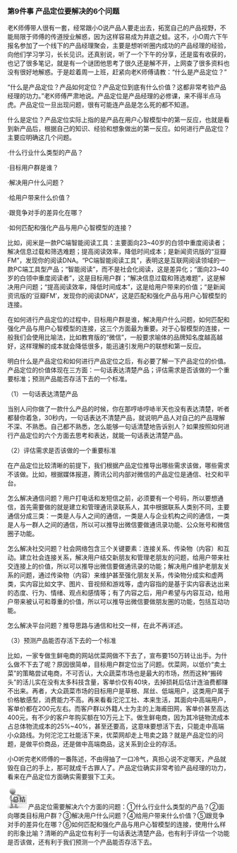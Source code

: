 ### 第9件事 产品定位要解决的6个问题

老K师傅带人很有一套，经常跟小O说产品人要走出去，拓宽自己的产品视野，不能局限于师傅的传道授业解惑，因为这样容易成为井底之蛙。这不，小O周六下午报名参加了一个线下的产品经理聚会，主要是想听听圈内成功的产品经理的经验，向他们学习学习，长长见识。还真别说，听了一个下午的分享，还是蛮有收获的，也记了很多笔记，就是有一个谜团他思考了很久还是解不开，上网查了很多资料也没有很好地解惑。于是趁着周一上班，赶紧向老K师傅请教：“什么是产品定位？”

“什么是产品定位？产品如何定位？产品定位到底有什么价值？这都非常考验产品经理的功力。”老K师傅严肃地说。产品定位是产品经理的必修课，来不得半点马虎。产品定位一旦出现问题，很有可能连产品是怎么死的都不知道。

什么是定位？产品定位实际上指的是产品在用户心智模型中的第一反应，也就是看到新产品后，根据自己的知识、经验和想象做出的第一反应。如何进行产品定位？主要应明确这几个问题。

·什么行业什么类型的产品？

·目标用户群是谁？

·解决用户什么问题？

·给用户带来什么价值？

·跟竞争对手的差异化在哪？

·如何匹配和强化产品与用户心智模型的连接？

比如，阅米是一款PC端智能阅读工具：主要面向23~40岁的白领中重度阅读者；解决信息过载和筛选难题；提高阅读效率，降低时间成本；是新闻资讯版的“豆瓣FM”，发现你的阅读DNA。“PC端智能阅读工具”，表明这是互联网阅读领域的一款PC端工具型产品；“智能阅读”，而不是社会化阅读，这是差异化；“面向23~40岁的白领中重度阅读者”，这是目标用户群；“解决信息过载和筛选难题”，这是解决用户问题；“提高阅读效率，降低时间成本”，这是给用户带来的价值；“是新闻资讯版的‘豆瓣FM’，发现你的阅读DNA”，这是匹配和强化产品与用户心智模型的连接。

在如何进行产品定位的过程中，目标用户群是谁，解决用户什么问题，如何匹配和强化产品与用户心智模型的连接，这三个方面最为重要。对于心智模型的连接，一般我们会使用比喻法，比如教育版的“微信”，一般要求喻体的品牌知名度越高越好，这样理解的成本就会降低很多，能迅速引发用户的联想和第一反应。

明白什么是产品定位和如何进行产品定位之后，有必要了解一下产品定位的价值。产品定位的价值体现在三方面：一句话表达清楚产品；评估需求是否该做的一个重要标准；预测产品能否存活下去的一个标准。

（1）一句话表达清楚产品

当别人问你做了一款什么产品的时候，你在那哼哧哼哧半天也没有表达清楚，听者都替你着急，30秒内，一句话表达不清楚产品，就说明产品人对自己的产品理解不深、不熟悉。自己都不熟悉，怎么能够一句话清楚地告诉别人？如果按照如何进行产品定位的六个方面去思考和表达，就能一句话表达清楚产品。

（2）评估需求是否该做的一个重要标准

在产品定位比较清晰的前提下，我们根据产品定位推导出哪些需求该做，哪些需求不该做。比如，根据媒体报道，腾讯公司内部对微信的产品定位是通信、社交和平台。

怎么解决通信问题？用户打电话和发短信之前，必须要有一个号码，所以要想通信，首先需要做的就是建立和管理通讯录联系人，其中根据联系人类别不同，主要通信分成三类：一类是人与人之间的通信，一类是人与企业机构之间的通信，一类是人与一群人之间的通信，所以可以推导出微信要做通讯录功能、公众账号和微信圈子功能。

怎么解决社交问题？社会网络包含三个关键要素：连接关系、传染物（内容）和互动。建立社会连接关系，解决用户结交新朋友和管理老朋友的问题，给用户带来社交连接上的价值，所以可以推导出微信要做通讯录的功能；解决用户维护老朋友关系的问题，通过传染物（内容）来维护甚至强化朋友关系，传染物分成实和虚两类，实内容比如文字、图片、音视频和游戏等，虚内容指的是基于实内容表达出来的态度、行为、情绪、观点和感情等；有了内容之后，用户希望与内容互动，给用户带来被认可和尊重的价值，所以可以推导出微信要做朋友圈的功能，包括互动功能。

怎么解决平台问题？推导思路与通信和社交一样，在此不再详述。

（3）预测产品能否存活下去的一个标准

比如，一家专做生鲜电商的网站优菜网做不下去了，宣布要150万转让出手。为什么做不下去了呢？原因很简单，目标用户群定位出了问题。优菜网，以低价“卖土菜”的策略尝试电商，不可否认，大众蔬菜市场也是最大的市场，然而这种“搬砖头”的活儿实在没有太多科技含量，客单价仅有40块，去掉损耗后估计连油费都赚不出来。再者，大众蔬菜市场的目标用户是草根、屌丝、低端用户，这类用户属于价格敏感型，消费能力不高。再来看看沱沱工社、本来生活，其面向中高端用户，客单价都在200元左右。而客户群以外籍人士为主的上海甫田网，客单价甚至高达400元，有不少的客户年购买额在10万元上下。做生鲜电商，因为其冷链物流成本占总体物流成本的25%~40%，甚至还要高，这意味要想活下去，只能走中高端小众路线。为何沱沱工社能活下来，优菜网却走上甩卖之路？就是产品定位的问题，是做平价商品，还是做中高端商品，这关系到企业的存活。

小O听完老K师傅的一番陈述，不由得抽了一口冷气，真担心说不定哪天，产品就毁在自己的手上，那可就成千古罪人了。产品定位确实非常考验产品经理的功力，看来在产品定位方面确实需要狠下工夫。

![](images/image01561_jpeg)产品定位需要解决六个方面的问题：①什么行业什么类型的产品？②面向哪类目标用户群？③解决用户什么问题？④给用户带来什么价值？⑤跟竞争对手的差异化在哪？⑥如何匹配和强化产品与用户心智模型的连接，使用什么样的形象比喻？清晰的产品定位有利于一句话表达清楚产品，也有利于评估一个功能是否该做，还有利于我们预测一个产品能否存活下去。
